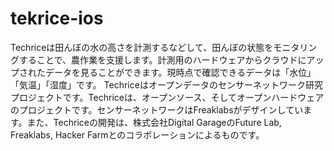 # tekrice-ios

Techriceは田んぼの水の高さを計測するなどして、田んぼの状態をモニタリングすることで、農作業を支援します。計測用のハードウェアからクラウドにアップされたデータを見ることができます。現時点で確認できるデータは「水位」「気温」「湿度」です。
Techriceはオープンデータのセンサーネットワーク研究プロジェクトです。Techriceは、オープンソース、そしてオープンハードウェアのプロジェクトです。センサーネットワークはFreaklabsがデザインしています。また、Techriceの開発は、株式会社Digital GarageのFuture Lab, Freaklabs, Hacker Farmとのコラボレーションによるものです。
